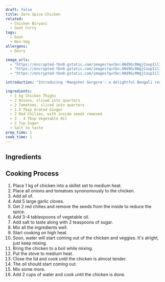 ```yaml
---
draft: false
title: Zero Spice Chicken
related:
  - Chicken Biryani
  - Goat Curry
tags:
  - Goat
  - Non-Veg
allergens:
  - Dairy

image_urls:
  - "https://encrypted-tbn0.gstatic.com/images?q=tbn:ANd9GcRWgjCoupIil3ugsNHNod3z1L9Wc4NerCN-8QQ5857eH6euY0BHBldb45-DoIxiz1WOz_g&usqp=CAU"
  - "https://encrypted-tbn0.gstatic.com/images?q=tbn:ANd9GcRWgjCoupIil3ugsNHNod3z1L9Wc4NerCN-8QQ5857eH6euY0BHBldb45-DoIxiz1WOz_g&usqp=CAU"
  - "https://encrypted-tbn0.gstatic.com/images?q=tbn:ANd9GcRWgjCoupIil3ugsNHNod3z1L9Wc4NerCN-8QQ5857eH6euY0BHBldb45-DoIxiz1WOz_g&usqp=CAU"

introduction: "Introducing 'Mangsher Gorgora': a delightful Bengali recipe that showcases the rich flavors of marinated mutton cooked to perfection. This aromatic dish is a celebration of tender mutton pieces infused with a medley of traditional spices. The marinade, comprising a blend of aromatic ingredients, enhances the meat's succulence while imparting a captivating aroma. The mutton is then pan-fried until golden, resulting in irresistible caramelization. A touch of homemade spice paste adds depth and complexity to the dish. Finally, the meat is pressure-cooked until tender, achieving a melt-in-your-mouth texture. To elevate the flavors, a finishing touch of ghee and Garam Masala powder entices your palate with a burst of warmth and indulgence. Get ready to embark on a culinary journey with this mouthwatering Bengali delicacy."

ingredients:
  - 1 kg Chicken Thighs
  - 2 Onions, sliced into quarters
  - 2 Tomatoes, sliced into quarters
  - 1.5 Tbsp Grated Ginger
  - 2 Red Chilies, with inside seeds removed
  - 3 - 4 Tbsp Vegetable Oil
  - 2 Tsp Sugar
  - Salt to taste
prep_time: 1
cook_time: 1
---
```


## Ingredients

## Cooking Process

1. Place 1 kg of chicken into a skillet set to medium heat.
2. Place all onions and tomatoes synonomously to the chicken.
3. Add all of.
4. Add 5 large garlic cloves.
5. Get 2 red chilies and remove the seeds from the inside to reduce the spice.
6. Add 3-4 tablespoons of vegetable oil.
7. Add salt to taste along with 2 teaspoons of sugar.
8. Mix all the ingredients well.
9. Start cooking on high heat.
10. Soon, water will start coming out of the chicken and veggies. It's alright, just keep mixing.
11. Bring the chicken to a boil while mixing.
12. Put the stove to medium heat.
13. Close the lid and cook until the chicken is almost tender.
14. The oil should start coming out.
15. Mix some more.
16. Add 2 cups of water and cook until the chicken is done.

